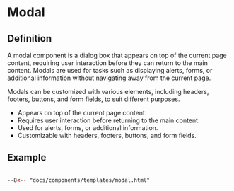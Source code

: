 # Modal 

## Definition

A modal component is a dialog box that appears on top of the current page content, requiring user interaction before they can return to the main content. Modals are used for tasks such as displaying alerts, forms, or additional information without navigating away from the current page.

Modals can be customized with various elements, including headers, footers, buttons, and form fields, to suit different purposes.

- Appears on top of the current page content.
- Requires user interaction before returning to the main content.
- Used for alerts, forms, or additional information.
- Customizable with headers, footers, buttons, and form fields.

## Example

```html

--8<-- "docs/components/templates/modal.html"

```
